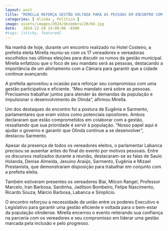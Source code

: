 ```yaml
---
layout: post
title: "MIRELLA REFORÇA GESTÃO VOLTADA PARA AS PESSOAS EM ENCONTRO COM VEREADORES ELEITOS"
categories: [ Olinda , Política ]
image: assets/images/2024/dezembro/20/04.jpg
date:   2024-12-20 14:00:00 -0300
#tags: [sticky, featured]
---
```

Na manhã de hoje, durante um encontro realizado no Hotel Costeiro, a prefeita eleita Mirella reuniu-se com os 17 vereadores e vereadoras escolhidos nas últimas eleições para discutir os rumos da gestão municipal. Mirella enfatizou que o foco de seu mandato será as pessoas, destacando a importância de um alinhamento com a Câmara para garantir que a cidade continue avançando.

A prefeita aproveitou a ocasião para reforçar seu compromisso com uma gestão participativa e eficiente. “Meu mandato será sobre as pessoas. Precisamos trabalhar juntos para atender às demandas da população e impulsionar o desenvolvimento de Olinda”, afirmou Mirella.

Um dos destaques do encontro foi a postura de Eugênia e Sarmento, parlamentares que eram vistos como potenciais opositores. Ambos declararam que estão comprometidos em colaborar com a gestão, ressaltando que sua prioridade é servir à população. “Nosso papel aqui é ajudar o governo e garantir que Olinda continue a se desenvolver”, destacou Sarmento.

Apesar da presença de todos os vereadores eleitos, o parlamentar Labanca precisou se ausentar antes do final do evento por motivos pessoais. Entre os discursos realizados durante a reunião, destacaram-se as falas de Saulo Holanda, Denise Almeida, Jesuíno Araújo, Sarmento, Eugênia e Mizael Prestanista, que demonstraram disposição para trabalhar em conjunto com a prefeita eleita.

Também estiveram presentes os vereadores Biai, Milcon Rangel, Professor Marcelo, Iran Barbosa, Sardinha, Jadilson Bombeiro, Felipe Nascimento, Ricardo Souza, Márcio Barbosa, Labanca e Simplício.

O encontro reforçou a necessidade de união entre os poderes Executivo e Legislativo para garantir uma gestão eficiente e voltada para o bem-estar da população olindense. Mirella encerrou o evento reiterando sua confiança na parceria com os vereadores e seu compromisso em liderar uma gestão marcada pela inclusão e pelo progresso.